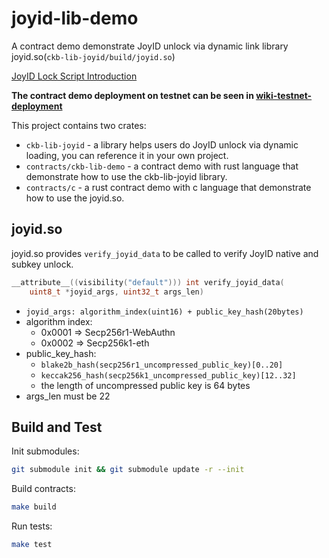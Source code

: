 # joyid-lib-demo

A contract demo demonstrate JoyID unlock via dynamic link library joyid.so(`ckb-lib-joyid/build/joyid.so`)

[JoyID Lock Script Introduction](./docs/protocol.md)

**The contract demo deployment on testnet can be seen in [wiki-testnet-deployment](https://github.com/nervina-labs/joyid-lib-demo/wiki/Testnet-Deployment)**

This project contains two crates:

- `ckb-lib-joyid` - a library helps users do JoyID unlock via dynamic loading, you can reference it in your own project.
- `contracts/ckb-lib-demo` - a contract demo with rust language that demonstrate how to use the ckb-lib-joyid library.
- `contracts/c` - a rust contract demo with c language that demonstrate how to use the joyid.so.

## joyid.so

joyid.so provides `verify_joyid_data` to be called to verify JoyID native and subkey unlock.

```c
__attribute__((visibility("default"))) int verify_joyid_data(
    uint8_t *joyid_args, uint32_t args_len)
```

- `joyid_args: algorithm_index(uint16) + public_key_hash(20bytes)`
- algorithm index:
  - 0x0001 => Secp256r1-WebAuthn
  - 0x0002 => Secp256k1-eth
- public_key_hash:
  - `blake2b_hash(secp256r1_uncompressed_public_key)[0..20]`
  - `keccak256_hash(secp256k1_uncompressed_public_key)[12..32]`
  - the length of uncompressed public key is 64 bytes
- args_len must be 22

## Build and Test

Init submodules:

```sh
git submodule init && git submodule update -r --init
```

Build contracts:

```sh
make build
```

Run tests:

```sh
make test
```
